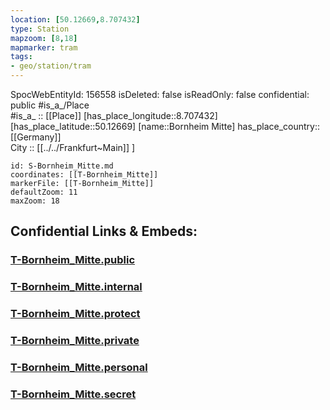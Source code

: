```yaml
---
location: [50.12669,8.707432] 
type: Station 
mapzoom: [8,18] 
mapmarker: tram 
tags:
- geo/station/tram
---
```

SpocWebEntityId: 156558
isDeleted: false
isReadOnly: false
confidential: public
#is_a_/Place  
#is_a_ :: [[Place]] 
[has_place_longitude::8.707432] 
[has_place_latitude::50.12669] 
[name::Bornheim Mitte] 
has_place_country:: [[Germany]]  
City :: [[../../Frankfurt~Main]] ] 


```leaflet
id: S-Bornheim_Mitte.md
coordinates: [[T-Bornheim_Mitte]] 
markerFile: [[T-Bornheim_Mitte]] 
defaultZoom: 11 
maxZoom: 18
```


## Confidential Links & Embeds: 

### [T-Bornheim_Mitte.public](/_public/\Earth\Continent\Europe\Europe~Central\Germany\Germany~West\Hessen\counties~Hessen\Frankfurt~Main\Stations-FFM~TT-Bornheim_Mitte.public.md) 

### [T-Bornheim_Mitte.internal](/_internal/\Earth\Continent\Europe\Europe~Central\Germany\Germany~West\Hessen\counties~Hessen\Frankfurt~Main\Stations-FFM~TT-Bornheim_Mitte.internal.md) 

### [T-Bornheim_Mitte.protect](/_protect/\Earth\Continent\Europe\Europe~Central\Germany\Germany~West\Hessen\counties~Hessen\Frankfurt~Main\Stations-FFM~TT-Bornheim_Mitte.protect.md) 

### [T-Bornheim_Mitte.private](/_private/\Earth\Continent\Europe\Europe~Central\Germany\Germany~West\Hessen\counties~Hessen\Frankfurt~Main\Stations-FFM~TT-Bornheim_Mitte.private.md) 

### [T-Bornheim_Mitte.personal](/_personal/\Earth\Continent\Europe\Europe~Central\Germany\Germany~West\Hessen\counties~Hessen\Frankfurt~Main\Stations-FFM~TT-Bornheim_Mitte.personal.md) 

### [T-Bornheim_Mitte.secret](/_secret/\Earth\Continent\Europe\Europe~Central\Germany\Germany~West\Hessen\counties~Hessen\Frankfurt~Main\Stations-FFM~TT-Bornheim_Mitte.secret.md)

